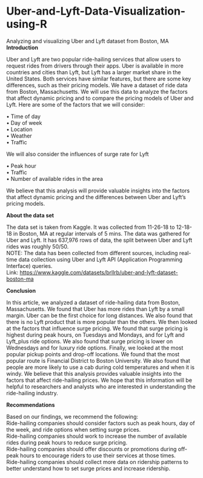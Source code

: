 # Uber-and-Lyft-Data-Visualization-using-R
Analyzing and visualizing Uber and Lyft dataset from Boston, MA
**Introduction** <br>

Uber and Lyft are two popular ride-hailing services that allow users to request rides from drivers through their apps. Uber is available in more countries and cities than Lyft, but Lyft has a larger market share in the United States. Both services have similar features, but there are some key differences, such as their pricing models.
We have a dataset of ride data from Boston, Massachusetts. We will use this data to analyze the factors that affect dynamic pricing and to compare the pricing models of Uber and Lyft.
Here are some of the factors that we will consider: <br>

•	Time of day <br>
•	Day of week <br>
•	Location <br>
•	Weather <br>
•	Traffic <br>

We will also consider the influences of surge rate for Lyft <br>

•	Peak hour <br>
•	Traffic <br>
•	Number of available rides in the area <br>

We believe that this analysis will provide valuable insights into the factors that affect dynamic pricing and the differences between Uber and Lyft’s pricing models. <br>

**About the data set** <br>

The data set is taken from Kaggle. It was collected from 11-26-18 to 12-18-18 in Boston, MA at regular intervals of 5 mins. The data was gathered for Uber and Lyft. It has 637,976 rows of data, the split between Uber and Lyft rides was roughly 50/50. <br>
NOTE: The data has been collected from different sources, including real-time data collection using Uber and Lyft API (Application Programming Interface) queries. <br>
Link: https://www.kaggle.com/datasets/brllrb/uber-and-lyft-dataset-boston-ma <br>

**Conclusion** <br>

In this article, we analyzed a dataset of ride-hailing data from Boston, Massachusetts. We found that Uber has more rides than Lyft by a small margin. Uber can be the first choice for long distances. We also found that there is no Lyft product that is more popular than the others. We then looked at the factors that influence surge pricing. We found that surge pricing is highest during peak hours, on Tuesdays and Mondays, and for Lyft and Lyft_plus ride options. We also found that surge pricing is lower on Wednesdays and for luxury ride options.
Finally, we looked at the most popular pickup points and drop-off locations. We found that the most popular route is Financial District to Boston University. We also found that people are more likely to use a cab during cold temperatures and when it is windy.
We believe that this analysis provides valuable insights into the factors that affect ride-hailing prices. We hope that this information will be helpful to researchers and analysts who are interested in understanding the ride-hailing industry. <br>

**Recommendations** <br>

Based on our findings, we recommend the following: <br>
Ride-hailing companies should consider factors such as peak hours, day of the week, and ride options when setting surge prices. <br>
Ride-hailing companies should work to increase the number of available rides during peak hours to reduce surge pricing. <br>
Ride-hailing companies should offer discounts or promotions during off-peak hours to encourage riders to use their services at those times. <br>
Ride-hailing companies should collect more data on ridership patterns to better understand how to set surge prices and increase ridership. <br>
